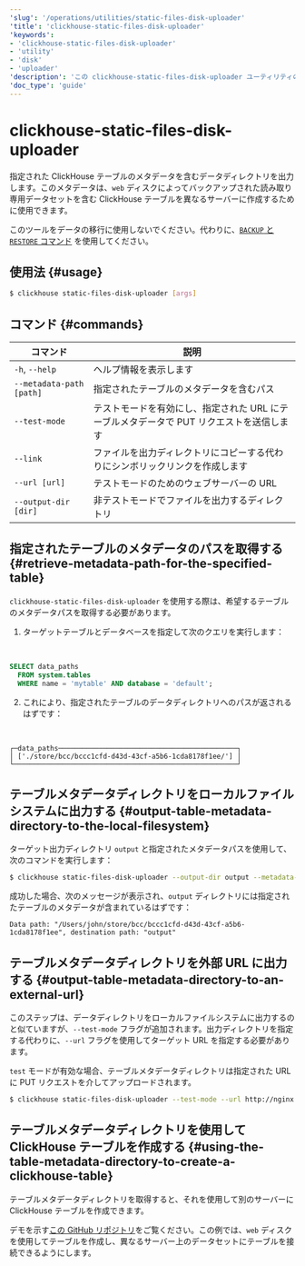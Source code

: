 ```yaml
---
'slug': '/operations/utilities/static-files-disk-uploader'
'title': 'clickhouse-static-files-disk-uploader'
'keywords':
- 'clickhouse-static-files-disk-uploader'
- 'utility'
- 'disk'
- 'uploader'
'description': 'この clickhouse-static-files-disk-uploader ユーティリティの説明を提供します'
'doc_type': 'guide'
---
```



# clickhouse-static-files-disk-uploader

指定された ClickHouse テーブルのメタデータを含むデータディレクトリを出力します。このメタデータは、`web` ディスクによってバックアップされた読み取り専用データセットを含む ClickHouse テーブルを異なるサーバーに作成するために使用できます。

このツールをデータの移行に使用しないでください。代わりに、[`BACKUP` と `RESTORE` コマンド](/operations/backup) を使用してください。

## 使用法 {#usage}

```bash
$ clickhouse static-files-disk-uploader [args]
```

## コマンド {#commands}

|コマンド|説明|
|---|---|
|`-h`, `--help`|ヘルプ情報を表示します|
|`--metadata-path [path]`|指定されたテーブルのメタデータを含むパス|
|`--test-mode`|テストモードを有効にし、指定された URL にテーブルメタデータで PUT リクエストを送信します|
|`--link`|ファイルを出力ディレクトリにコピーする代わりにシンボリックリンクを作成します|
|`--url [url]`|テストモードのためのウェブサーバーの URL|
|`--output-dir [dir]`|非テストモードでファイルを出力するディレクトリ|

## 指定されたテーブルのメタデータのパスを取得する {#retrieve-metadata-path-for-the-specified-table}

`clickhouse-static-files-disk-uploader` を使用する際は、希望するテーブルのメタデータパスを取得する必要があります。

1. ターゲットテーブルとデータベースを指定して次のクエリを実行します：

<br />

```sql
SELECT data_paths
  FROM system.tables
  WHERE name = 'mytable' AND database = 'default';
```

2. これにより、指定されたテーブルのデータディレクトリへのパスが返されるはずです：

<br />

```response
┌─data_paths────────────────────────────────────────────┐
│ ['./store/bcc/bccc1cfd-d43d-43cf-a5b6-1cda8178f1ee/'] │
└───────────────────────────────────────────────────────┘
```

## テーブルメタデータディレクトリをローカルファイルシステムに出力する {#output-table-metadata-directory-to-the-local-filesystem}

ターゲット出力ディレクトリ `output` と指定されたメタデータパスを使用して、次のコマンドを実行します：

```bash
$ clickhouse static-files-disk-uploader --output-dir output --metadata-path ./store/bcc/bccc1cfd-d43d-43cf-a5b6-1cda8178f1ee/
```

成功した場合、次のメッセージが表示され、`output` ディレクトリには指定されたテーブルのメタデータが含まれているはずです：

```repsonse
Data path: "/Users/john/store/bcc/bccc1cfd-d43d-43cf-a5b6-1cda8178f1ee", destination path: "output"
```

## テーブルメタデータディレクトリを外部 URL に出力する {#output-table-metadata-directory-to-an-external-url}

このステップは、データディレクトリをローカルファイルシステムに出力するのと似ていますが、`--test-mode` フラグが追加されます。出力ディレクトリを指定する代わりに、`--url` フラグを使用してターゲット URL を指定する必要があります。

`test` モードが有効な場合、テーブルメタデータディレクトリは指定された URL に PUT リクエストを介してアップロードされます。

```bash
$ clickhouse static-files-disk-uploader --test-mode --url http://nginx:80/test1 --metadata-path ./store/bcc/bccc1cfd-d43d-43cf-a5b6-1cda8178f1ee/
```

## テーブルメタデータディレクトリを使用して ClickHouse テーブルを作成する {#using-the-table-metadata-directory-to-create-a-clickhouse-table}

テーブルメタデータディレクトリを取得すると、それを使用して別のサーバーに ClickHouse テーブルを作成できます。

デモを示す[この GitHub リポジトリ](https://github.com/ClickHouse/web-tables-demo)をご覧ください。この例では、`web` ディスクを使用してテーブルを作成し、異なるサーバー上のデータセットにテーブルを接続できるようにします。
